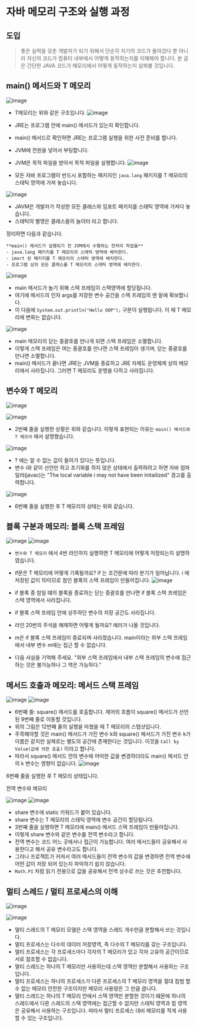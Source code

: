 # 자바 메모리 구조와 실행 과정

## 도입
> 좋은 실력을 갖춘 개발자가 되기 위해서 단순히 자기의 코드가 돌아갔다 뿐 아니라 자신의 코드가 컴퓨터 내부에서 어떻게 동작하는지를 이해해야 합니다. 본 글은 간단한 JAVA 코드가 메모리에서 어떻게 동작하는지 살펴볼 것입니다.


## main() 메서드와 T 메모리
![image](https://github.com/user-attachments/assets/b70dcc62-921b-4c5d-bbf8-7e75b7f609a9)

- T메모리는 위와 같은 구조입니다.
  ![image](https://github.com/user-attachments/assets/99be2c18-7029-4bac-8ec3-9f5ff2dbb23d)


- JRE는 프로그램 안에 main() 메서드가 있는지 확인합니다.
- main() 메서드르 확인하면 JRE는 프로그램 실행을 위한 사전 준비를 합니다.
- JVM에 전원을 넣어서 부팅합니다.
- JVM은 목적 파일을 받아서 목적 파일을 실행합니다.
  ![image](https://github.com/user-attachments/assets/2b7a2d16-f797-48fa-bfb5-9c440622b5b9)

- 모든 자바 프로그램이 반드시 포함하는 패키지인 `java.lang` 패키지를 T 메모리의 스태틱 영역에 가져 놓습니다.

![image](https://github.com/user-attachments/assets/2ca9ba9a-9395-427f-b1ec-7155ee57bd5a)

- JAVM은 개발자가 작성한 모든 클래스와 임포트 패키지를 스태틱 영역에 가져다 놓습니다.
- 스태틱의 별명은 클래스들의 놀이터 라고 합니다.

정리하면 다음과 같습니다.

```
**main() 메서드가 실행되기 전 JVM에서 수행하는 전처리 작업들**
- java.lang 패키지를 T 메모리의 스태틱 영역에 배치한다.
- imort 된 패키지를 T 메모리의 스태틱 영역에 배치한다.
- 프로그램 상의 모든 클래스를 T 메모리의 스태틱 영역에 배치한다. 
```
![image](https://github.com/user-attachments/assets/be7be769-fbff-477c-8e99-3f58b00b65e6)

- main 메서드가 놀기 위해 스택 프레임이 스택영역에 할당됩니다.
- 여기에 메서드의 인자 args를 저장한 변수 공간을 스택 프레임의 맨 밑에 확보합니다.
- 이 다음에 `System.out.println("Hello OOP");` 구문이 실행됩니다. 이 때 T 메모리에 변화는 없습니다.

![image](https://github.com/user-attachments/assets/ec5180da-b4ee-4c69-867c-9b99c3df0dda)

- main 메모리의 닫는 중괄호를 만나게 되면 스택 프레임은 소멸합니다.
- 이렇게 스택 프레임은 여는 중괄호를 만나면 스택 프레임이 생기며, 닫는 중괄호를 만나면 소멸합니다.
- main() 메서드가 끝나면 JRE는 JVM을 종료하고 JRE 자체도 운영체제 상의 메모리에서 사라집니다. 그러면 T 메모리도 운명을 다하고 사라집니다.


## 변수와 T 메모리
![image](https://github.com/user-attachments/assets/140d0434-dfc3-456f-9907-d89428467304)

![image](https://github.com/user-attachments/assets/c7909b19-a3f3-4e7e-b96b-fc59d55f6f3b)


- 2번째 줄을 실행한 상황은 위와 같습니다. 이렇게 표현되는 이유는 `main() 메서드와 T 메모리` 에서 설명했습니다.

![image](https://github.com/user-attachments/assets/1b48f5f4-b96f-4f28-aed2-685f57df1b10)

- ? 에는 알 수 없는 값이 들어가 있다는 뜻입니다.
- 변수 i와 같이 선언만 하고 초기화를 하지 않은 상태에서 출력하려고 하면 자바 컴파일러(javac)는 "The local variable i may not have been initailized" 경고를 출력합니다.

![image](https://github.com/user-attachments/assets/b27b4981-1854-4152-86e8-b995a5d60047)

- 6번째 줄을 실행한 후 T 메모리의 상태는 위와 같습니다.


## 블록 구분과 메모리: 블록 스택 프레임
![image](https://github.com/user-attachments/assets/36b216e1-1690-438f-b5c3-239286ddca8a)
![image](https://github.com/user-attachments/assets/b5e3d07f-71d0-4113-ab68-c89640d1af6c)


- `변수와 T 메모리` 에서 4번 라인까지 실행하면 T 메모리에 어떻게 저장되는지 설명하였습니다.
- if문은 T 메모리에 어떻게 기록될까요? if 는 조건문에 따라 분기가 일어납니다. i 에 저장된 값이 10이므로 참인 블록의 스택 프레임이 만들어집니다.
![image](https://github.com/user-attachments/assets/a52bb64a-c336-4418-8202-8b48d628936c)


- if 블록 중 참일 떄의 블록을 종료하는 닫는 중괄호를 만나면 if 블록 스택 프레임은 스택 영역에서 사라집니다.
- if 블록 스택 프레임 안에 상주하던 변수의 저장 공간도 사라집니다.
- 라인 20번의 주석을 해제하면 어떻게 될까요? 에러가 나올 것입니다.
- m은 if 블록 스택 프레임이 종료되며 사라졌습니다. main이라는 외부 스택 프레임에서 내부 변수 m에는 접근 할 수 없습니다.
- 다음 사실을 기억해 주세요. "외부 스택 프레임에서 내부 스택 프레임의 변수에 접근하는 것은 불가능하나 그 역은 가능하다."


## 메서드 호출과 메모리: 메서드 스택 프레임
![image](https://github.com/user-attachments/assets/a40717b0-6c59-4336-931b-8f8da095a49c)
![image](https://github.com/user-attachments/assets/be9c5ea7-dfcf-496a-9cd5-009af8c7a2ae)

- 6번째 줄: square() 메서드를 호출합니다. 제어의 흐름이 square() 메서드가 선언된 9번째 줄로 이동할 것입니다.
- 위의 그림은 12번째 줄의 실행을 마쳤을 때 T 메모리의 스탭샷입니다.
- 주목해야할 것은 main() 메서드가 가진 변수 k와 square() 메서드가 가진 변수 k가 이름은 같지만 실제로는 별도의 공간에 존재한다는 것입니다. 이것을 `Call by Value(값에 의한 호출)` 이라고 합니다.
- 따라서 square() 메서드 안의 변수에 어떠한 값을 변경하더라도 main() 메서드 안의 k 변수는 영향이 없습니다.
![image](https://github.com/user-attachments/assets/1afe53d5-94e9-492a-adba-b826cf805100)

6번째 줄을 실행한 후 T 메모리 상태입니다.

전역 변수와 메모리

![image](https://github.com/user-attachments/assets/a0232ae9-f7b5-4896-8699-c3531bcacee4)
![image](https://github.com/user-attachments/assets/0aa1c191-95e0-4139-90fc-f1dbf8bee879)

- share 변수에 static 키워드가 붙어 있습니다.
- share 변수는 T 메모리의 스태틱 영역에 변수 공간이 할당됩니다.
- 3번째 줄을 실행하면 T 메모리에 main() 메서드 스택 프레임이 만들어집니다.
- 이렇게 share 변수와 같은 변수를 전역 변수라고 합니다.
- 전역 변수는 코드 어느 곳에서나 접근이 가능합니다. 여러 메서드들이 공유해서 사용한다고 해서 공유 변수라고도 합니다.
- 그러나 프로젝트가 커져서 여러 메서드들이 전역 변수의 값을 변경하면 전역 변수에 어떤 값이 저장 되어 있는지 파악하기 쉽지 않습니다.
- `Math.PI` 처럼 읽기 전용으로 값을 공유해서 전역 상수로 쓰는 것은 추천합니다.

## 멀티 스레드 / 멀티 프로세스의 이해
![image](https://github.com/user-attachments/assets/7051e485-b942-4ad0-bfdb-7e66a9e37773)

![image](https://github.com/user-attachments/assets/45695551-2324-4317-b0f2-4cdae899aef4)

- 멀티 스레드의 T 메모리 모델은 스택 영역을 스레드 개수만큼 분할해서 쓰는 것입니다.
- 멀티 프로세스는 다수의 데이터 저장영역, 즉 다수의 T 메모리를 갖는 구조입니다.
- 멀티 프로세스는 각 프로세스마다 각자의 T 메모리가 있고 각자 고유의 공간이므로 서로 참조할 수 없습니다.
- 멀티 스레드는 하나의 T 메모리만 사용하는데 스택 영역만 분할해서 사용하는 구조입니다.
- 멀티 프로세스는 하나의 프로세스가 다른 프로세스의 T 메모리 영역을 절대 침범 할 수 없는 메모리 안전한 구조이지만 메모리 사용량은 그 만큼 큽니다.
- 멀티 스레드는 하나의 T 메모리 안에서 스택 영역만 분할한 것이기 떄문에 하나의 스레드에서 다른 스레드의 스택 영역에는 접근할 수 없지만 스태틱 영역과 힙 영역은 공유해서 사용하는 구조입니다. 따라서 멀티 프로세스 대비 메모리를 적게 사용할 수 있는 구조입니다.
